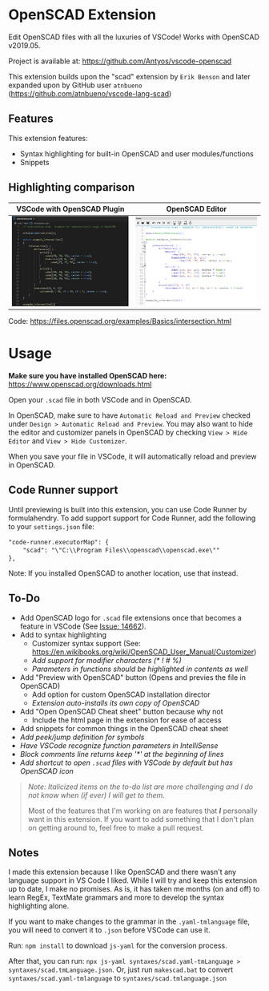 # OpenSCAD Extension

Edit OpenSCAD files with all the luxuries of VSCode! Works with OpenSCAD v2019.05.

Project is available at: https://github.com/Antyos/vscode-openscad

This extension builds upon the "scad" extension by `Erik Benson` and later expanded upon by GitHub user `atnbueno` (https://github.com/atnbueno/vscode-lang-scad)

## Features
This extension features:
- Syntax highlighting for built-in OpenSCAD and user modules/functions
- Snippets

## Highlighting comparison
VSCode with OpenSCAD Plugin| OpenSCAD Editor
:-------------------------:|:-------------------------:
![Comparison_vsc](images/comparison-vsc.png) | ![Comparison_os](images/comparison-os.png)

Code: https://files.openscad.org/examples/Basics/intersection.html

# Usage
**Make sure you have installed OpenSCAD here:** https://www.openscad.org/downloads.html

Open your `.scad` file in both VSCode and in OpenSCAD.

In OpenSCAD, make sure to have `Automatic Reload and Preview` checked under `Design > Automatic Reload and Preview`. You may also want to hide the editor and customizer panels in OpenSCAD by checking `View > Hide Editor` and `View > Hide Customizer`.

When you save your file in VSCode, it will automatically reload and preview in OpenSCAD.

## Code Runner support
Until previewing is built into this extension, you can use Code Runner by formulahendry. To add support support for Code Runner, add the following to your `settings.json` file:

```
"code-runner.executorMap": {
    "scad": "\"C:\\Program Files\\openscad\\openscad.exe\""
},
```
Note: If you installed OpenSCAD to another location, use that instead.


## To-Do
- Add OpenSCAD logo for `.scad` file extensions once that becomes a feature in VSCode 
(See [Issue: 14662](https://github.com/microsoft/vscode/issues/14662)).
- Add to syntax highlighting
   - Customizer syntax support (See: https://en.wikibooks.org/wiki/OpenSCAD_User_Manual/Customizer)
   - _Add support for modifier characters (* ! # %)_
   - _Parameters in functions should be highlighted in contents as well_
- Add "Preview with OpenSCAD" button (Opens and previes the file in OpenSCAD)
   - Add option for custom OpenSCAD installation director
   - _Extension auto-installs its own copy of OpenSCAD_
- Add "Open OpenSCAD Cheat sheet" button because why not
   - Include the html page in the extension for ease of access
- Add snippets for common things in the OpenSCAD cheat sheet
- _Add peek/jump definition for symbols_
- _Have VSCode recognize function parameters in IntelliSense_
- _Block comments line returns keep '*' at the beginning of lines_
- _Add shortcut to open `.scad` files with VSCode by default but has OpenSCAD icon_

> _Note: Italicized items on the to-do list are more challenging and I do not know when (if ever) I will get to them._
> 
> Most of the features that I'm working on are features that ***I*** personally want in this extension. If you want to add something that I don't plan on getting around to, feel free to make a pull request.

## Notes
I made this extension because I like OpenSCAD and there wasn't any language support in VS Code I liked. While I will try and keep this extension up to date, I make no promises. As is, it has taken me months (on and off) to learn RegEx, TextMate grammars and more to develop the syntax highlighting alone.

If you want to make changes to the grammar in the `.yaml-tmlanguage` file, you will need to convert it to `.json` before VSCode can use it. 

Run: `npm install` to download `js-yaml` for the conversion process. 

After that, you can run: `npx js-yaml syntaxes/scad.yaml-tmLanguage > syntaxes/scad.tmLanguage.json`. Or, just run `makescad.bat` to convert `syntaxes/scad.yaml-tmlanguage` to `syntaxes/scad.tmlanguage.json`
